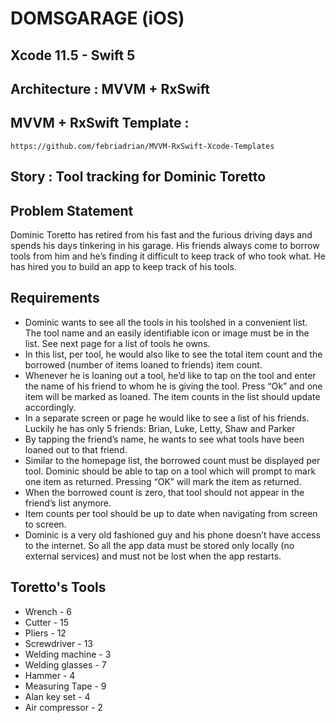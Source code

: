 # DOMSGARAGE (iOS)

## Xcode 11.5 - Swift 5

## Architecture : MVVM + RxSwift

## MVVM + RxSwift Template :
`https://github.com/febriadrian/MVVM-RxSwift-Xcode-Templates`

## Story : Tool tracking for Dominic Toretto

## Problem Statement
Dominic Toretto has retired from his fast and the furious driving days and spends his
days tinkering in his garage. His friends always come to borrow tools from him and he’s finding it difficult to keep track of who took what. He has hired you to build an app to keep track of his tools.

## Requirements
* Dominic wants to see all the tools in his toolshed in a convenient list. The tool name and an easily identifiable icon or image must be in the list. See next page for a list of tools he owns.
* In this list, per tool, he would also like to see the total item count and the borrowed (number of items loaned to friends) item count.
* Whenever he is loaning out a tool, he’d like to tap on the tool and enter the name of his friend to whom he is giving the tool. Press “Ok” and one item will be marked as loaned. The item counts in the list should update accordingly.
* In a separate screen or page he would like to see a list of his friends. Luckily he has only 5 friends: Brian, Luke, Letty, Shaw and Parker
* By tapping the friend’s name, he wants to see what tools have been loaned out to that friend.
* Similar to the homepage list, the borrowed count must be displayed per tool. Dominic should be able to tap on a tool which will prompt to mark one item as returned. Pressing “OK” will mark the item as returned.
* When the borrowed count is zero, that tool should not appear in the friend’s list anymore.
* Item counts per tool should be up to date when navigating from screen to screen.
* Dominic is a very old fashioned guy and his phone doesn’t have access to the internet. So all the app data must be stored only locally (no external services) and must not be lost when the app restarts.

## Toretto's Tools
* Wrench - 6
* Cutter - 15
* Pliers  - 12
* Screwdriver - 13
* Welding machine - 3
* Welding glasses - 7
* Hammer  - 4
* Measuring Tape  - 9
* Alan key set - 4
* Air compressor - 2
